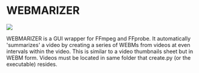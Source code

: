 # WEBMARIZER

![](https://i.imgur.com/Tx7lLVa.png)

WEBMARIZER is a GUI wrapper for FFmpeg and FFprobe. It automatically 'summarizes' a video by creating a series of WEBMs from videos at even intervals within the video. This is similar to a video thumbnails sheet but in WEBM form. Videos must be located in same folder that create.py (or the executable) resides.
